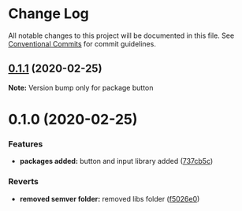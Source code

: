 # Change Log

All notable changes to this project will be documented in this file.
See [Conventional Commits](https://conventionalcommits.org) for commit guidelines.

## [0.1.1](https://github.com/NishanthRE/lerna/compare/button@0.1.0...button@0.1.1) (2020-02-25)

**Note:** Version bump only for package button





# 0.1.0 (2020-02-25)


### Features

* **packages added:** button and input library added ([737cb5c](https://github.com/NishanthRE/lerna/commit/737cb5c87bc9bffb0276133b733ef9cd19f92fdf))


### Reverts

* **removed semver folder:** removed libs folder ([f5026e0](https://github.com/NishanthRE/lerna/commit/f5026e087930bc8830f45238f045bc4afd515a5e))
